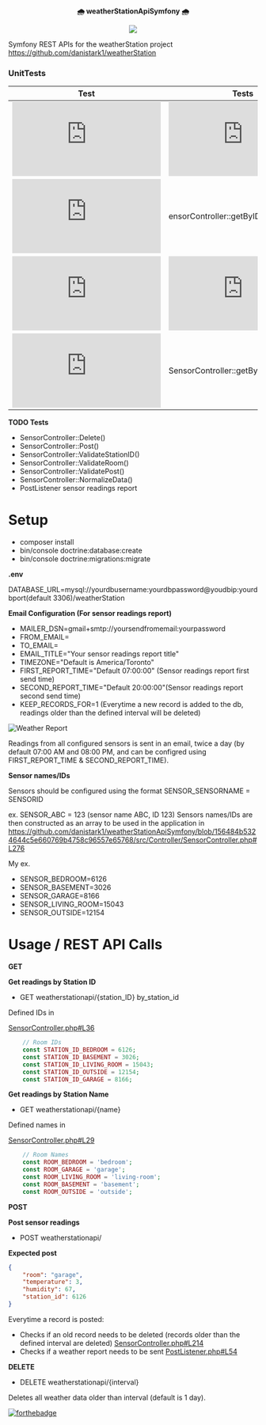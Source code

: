 <p align="center">
    <b> 🌧 weatherStationApiSymfony 🌧</b>
</p>
<p align="center">
    <img src="https://github.com/danistark1/weatherStationApiSymfony/blob/main/animatedCloud.gif" />
</p>


Symfony REST APIs for the weatherStation project https://github.com/danistark1/weatherStation

### UnitTests

| Test  | Tests | Result |
| ------------- | ------------- |------------- |
| ![testValidSensorControllerGetByID](https://github.com/danistark1/weatherStationApiSymfony/blob/156484b5324644c5e660769b4758c96557e65768/tests/SensorControllerTests.php#L27) | ![SensorController::getByID()](https://github.com/danistark1/weatherStationApiSymfony/blob/156484b5324644c5e660769b4758c96557e65768/src/Controller/SensorController.php#L49)  | 200|
| ![testInvalidSensorControllerGetByID](https://github.com/danistark1/weatherStationApiSymfony/blob/156484b5324644c5e660769b4758c96557e65768/tests/SensorControllerTests.php#L39)  | ensorController::getByID()  | 400|
| ![testvalidSensorControllerGetByName](https://github.com/danistark1/weatherStationApiSymfony/blob/156484b5324644c5e660769b4758c96557e65768/tests/SensorControllerTests.php#L56)  | ![SensorController::getByName()](https://github.com/danistark1/weatherStationApiSymfony/blob/156484b5324644c5e660769b4758c96557e65768/src/Controller/SensorController.php#L82)  | 200|
| ![testInvalidSensorControllerGetByName](https://github.com/danistark1/weatherStationApiSymfony/blob/156484b5324644c5e660769b4758c96557e65768/tests/SensorControllerTests.php#L69)  | SensorController::getByName()  | 400|

**TODO Tests**

- SensorController::Delete()
- SensorController::Post()
- SensorController::ValidateStationID()
- SensorController::ValidateRoom()
- SensorController::ValidatePost()
- SensorController::NormalizeData()
- PostListener sensor readings report

# Setup

- composer install
- bin/console doctrine:database:create
- bin/console doctrine:migrations:migrate

**.env**

DATABASE_URL=mysql://yourdbusername:yourdbpassword@youdbip:yourdbport(default 3306)/weatherStation

 **Email Configuration (For sensor readings report)**

- MAILER_DSN=gmail+smtp://yoursendfromemail:yourpassword
- FROM_EMAIL=
- TO_EMAIL=
- EMAIL_TITLE="Your sensor readings report title"
- TIMEZONE="Default is America/Toronto"
- FIRST_REPORT_TIME="Default 07:00:00" (Sensor readings report first send time)
- SECOND_REPORT_TIME="Default 20:00:00"(Sensor readings report second send time)
- KEEP_RECORDS_FOR=1 (Everytime a new record is added to the db, readings older than the defined interval will be deleted)

![Weather Report](https://github.com/danistark1/weatherStationApiSymfony/blob/main/sampleEmail.png)

Readings from all configured sensors is sent in an email, twice a day (by default 07:00 AM and 08:00 PM, and can be configred using FIRST_REPORT_TIME & SECOND_REPORT_TIME).

**Sensor names/IDs**

Sensors should be configured using the format SENSOR_SENSORNAME = SENSORID

ex. SENSOR_ABC = 123 (sensor name ABC, ID 123)
Sensors names/IDs are then constructed as an array to be used in the application in
https://github.com/danistark1/weatherStationApiSymfony/blob/156484b5324644c5e660769b4758c96557e65768/src/Controller/SensorController.php#L276

My ex.

- SENSOR_BEDROOM=6126
- SENSOR_BASEMENT=3026
- SENSOR_GARAGE=8166
- SENSOR_LIVING_ROOM=15043
- SENSOR_OUTSIDE=12154

# Usage / REST API Calls

**GET**

**Get readings by Station ID**

- GET weatherstationapi/{station_ID} by_station_id

Defined IDs in

[SensorController.php#L36](https://github.com/danistark1/weatherStationApiSymfony/blob/3264b8a09dfdf1c64fabc59e2ba96a0eaaafcffa/src/Controller/SensorController.php#L36)

```php
    // Room IDs
    const STATION_ID_BEDROOM = 6126;
    const STATION_ID_BASEMENT = 3026;
    const STATION_ID_LIVING_ROOM = 15043;
    const STATION_ID_OUTSIDE = 12154;
    const STATION_ID_GARAGE = 8166;
```

**Get readings by Station Name**

- GET weatherstationapi/{name}

Defined names in

[SensorController.php#L29](https://github.com/danistark1/weatherStationApiSymfony/blob/3264b8a09dfdf1c64fabc59e2ba96a0eaaafcffa/src/Controller/SensorController.php#L29)

```php
    // Room Names
    const ROOM_BEDROOM = 'bedroom';
    const ROOM_GARAGE = 'garage';
    const ROOM_LIVING_ROOM = 'living-room';
    const ROOM_BASEMENT = 'basement';
    const ROOM_OUTSIDE = 'outside';
```

**POST**

**Post sensor readings**

- POST weatherstationapi/

**Expected post**

```json
{
    "room": "garage",
    "temperature": 3,
    "humidity": 67,
    "station_id": 6126
}
```

Everytime a record is posted:

- Checks if an old record needs to be deleted (records older than the defined interval are deleted) [SensorController.php#L214](https://github.com/danistark1/weatherStationApiSymfony/blob/3264b8a09dfdf1c64fabc59e2ba96a0eaaafcffa/src/Controller/SensorController.php#L214)
- Checks if a weather report needs to be sent [PostListener.php#L54](https://github.com/danistark1/weatherStationApiSymfony/blob/5b274a2fa9e151e37a3793e3eb838863ccc673bd/src/Listeners/PostListener.php#L54)

**DELETE**

- DELETE weatherstationapi/{interval}

Deletes all weather data older than interval (default is 1 day).

[![forthebadge](https://forthebadge.com/images/badges/open-source.svg)](https://forthebadge.com)
